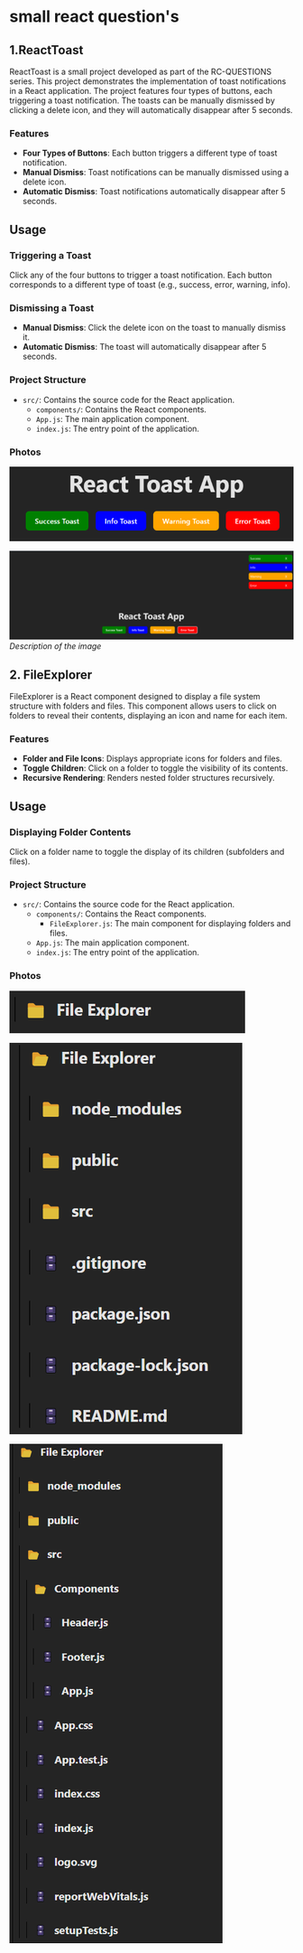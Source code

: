 # small react question's

## 1.ReactToast

ReactToast is a small project developed as part of the RC-QUESTIONS series. This project demonstrates the implementation of toast notifications in a React application. The project features four types of buttons, each triggering a toast notification. The toasts can be manually dismissed by clicking a delete icon, and they will automatically disappear after 5 seconds.

### Features

- **Four Types of Buttons**: Each button triggers a different type of toast notification.
- **Manual Dismiss**: Toast notifications can be manually dismissed using a delete icon.
- **Automatic Dismiss**: Toast notifications automatically disappear after 5 seconds.

## Usage

### Triggering a Toast

Click any of the four buttons to trigger a toast notification. Each button corresponds to a different type of toast (e.g., success, error, warning, info).

### Dismissing a Toast

- **Manual Dismiss**: Click the delete icon on the toast to manually dismiss it.
- **Automatic Dismiss**: The toast will automatically disappear after 5 seconds.

### Project Structure

- `src/`: Contains the source code for the React application.
  - `components/`: Contains the React components.
  - `App.js`: The main application component.
  - `index.js`: The entry point of the application.

### Photos

![Button Types](Photos/Button.png)


![Toast Notification](Photos/Toast.png)
*Description of the image*


## 2. FileExplorer

FileExplorer is a React component designed to display a file system structure with folders and files. This component allows users to click on folders to reveal their contents, displaying an icon and name for each item.

### Features

- **Folder and File Icons**: Displays appropriate icons for folders and files.
- **Toggle Children**: Click on a folder to toggle the visibility of its contents.
- **Recursive Rendering**: Renders nested folder structures recursively.

## Usage

### Displaying Folder Contents

Click on a folder name to toggle the display of its children (subfolders and files).

### Project Structure

- `src/`: Contains the source code for the React application.
  - `components/`: Contains the React components.
    - `FileExplorer.js`: The main component for displaying folders and files.
  - `App.js`: The main application component.
  - `index.js`: The entry point of the application.


### Photos

![FileExplorer](Photos/Folder.png)

![folderStruture](Photos/FolderStruture.png)

![folderStruture](Photos/FullFolderBody.png)